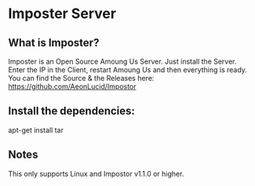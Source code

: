 # Imposter Server

## What is Imposter?

Imposter is an Open Source Amoung Us Server.
Just install the Server. Enter the IP in the Client, restart Amoung Us and then everything is ready.
You can find the Source & the Releases here: https://github.com/AeonLucid/Impostor

## Install the dependencies:

apt-get install tar

## Notes

This only supports Linux and Impostor v1.1.0 or higher.